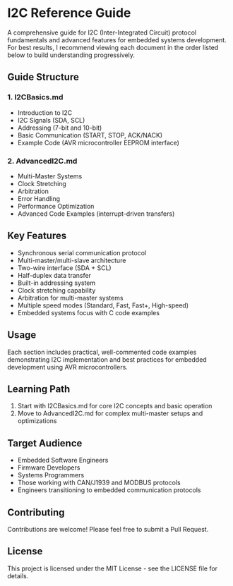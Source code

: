 # I2C Reference Guide

A comprehensive guide for I2C (Inter-Integrated Circuit) protocol fundamentals and advanced features for embedded systems development. For best results, I recommend viewing each document in the order listed below to build understanding progressively.

## Guide Structure

### 1. I2CBasics.md
- Introduction to I2C
- I2C Signals (SDA, SCL)
- Addressing (7-bit and 10-bit)
- Basic Communication (START, STOP, ACK/NACK)
- Example Code (AVR microcontroller EEPROM interface)

### 2. AdvancedI2C.md
- Multi-Master Systems
- Clock Stretching
- Arbitration
- Error Handling
- Performance Optimization
- Advanced Code Examples (interrupt-driven transfers)

## Key Features
- Synchronous serial communication protocol
- Multi-master/multi-slave architecture
- Two-wire interface (SDA + SCL)
- Half-duplex data transfer
- Built-in addressing system
- Clock stretching capability
- Arbitration for multi-master systems
- Multiple speed modes (Standard, Fast, Fast+, High-speed)
- Embedded systems focus with C code examples

## Usage
Each section includes practical, well-commented code examples demonstrating I2C implementation and best practices for embedded development using AVR microcontrollers.

## Learning Path
1. Start with I2CBasics.md for core I2C concepts and basic operation
2. Move to AdvancedI2C.md for complex multi-master setups and optimizations

## Target Audience
- Embedded Software Engineers
- Firmware Developers
- Systems Programmers
- Those working with CAN/J1939 and MODBUS protocols
- Engineers transitioning to embedded communication protocols

## Contributing
Contributions are welcome! Please feel free to submit a Pull Request.

## License
This project is licensed under the MIT License - see the LICENSE file for details.
